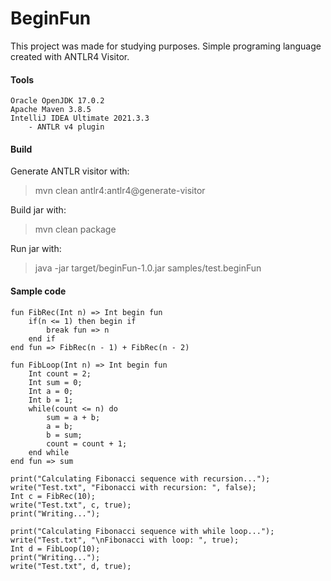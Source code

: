 # BeginFun
This project was made for studying purposes. Simple programing language created with ANTLR4 Visitor.

#### Tools
    Oracle OpenJDK 17.0.2
    Apache Maven 3.8.5
    IntelliJ IDEA Ultimate 2021.3.3
        - ANTLR v4 plugin

#### Build

Generate ANTLR visitor with:

> mvn clean antlr4:antlr4@generate-visitor

Build jar with:

> mvn clean package

Run jar with:

> java -jar target/beginFun-1.0.jar samples/test.beginFun

#### Sample code
    fun FibRec(Int n) => Int begin fun
        if(n <= 1) then begin if
            break fun => n
        end if
    end fun => FibRec(n - 1) + FibRec(n - 2)

    fun FibLoop(Int n) => Int begin fun
        Int count = 2;
        Int sum = 0;
        Int a = 0;
        Int b = 1;
        while(count <= n) do
            sum = a + b;
            a = b;
            b = sum;
            count = count + 1;
        end while
    end fun => sum

    print("Calculating Fibonacci sequence with recursion...");
    write("Test.txt", "Fibonacci with recursion: ", false);
    Int c = FibRec(10);
    write("Test.txt", c, true);
    print("Writing...");

    print("Calculating Fibonacci sequence with while loop...");
    write("Test.txt", "\nFibonacci with loop: ", true);
    Int d = FibLoop(10);
    print("Writing...");
    write("Test.txt", d, true);
